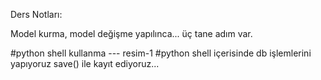 Ders Notları:

Model kurma, 
model değişme yapılınca... üç tane adım var.

#python shell kullanma --- resim-1
#python shell içerisinde db işlemlerini yapıyoruz 
save() ile kayıt ediyoruz...